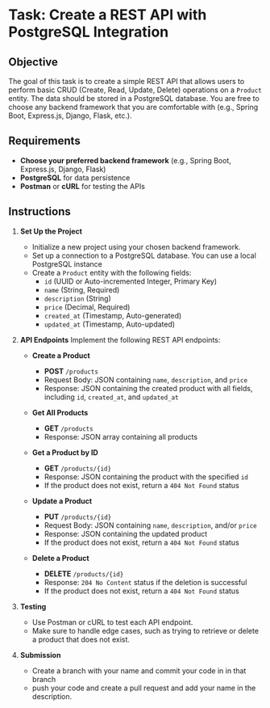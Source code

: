 # Task: Create a REST API with PostgreSQL Integration

## Objective

The goal of this task is to create a simple REST API that allows users to perform basic CRUD (Create, Read, Update, Delete) operations on a `Product` entity. The data should be stored in a PostgreSQL database. You are free to choose any backend framework that you are comfortable with (e.g., Spring Boot, Express.js, Django, Flask, etc.).

## Requirements

- **Choose your preferred backend framework** (e.g., Spring Boot, Express.js, Django, Flask)
- **PostgreSQL** for data persistence
- **Postman** or **cURL** for testing the APIs

## Instructions

1. **Set Up the Project**
   - Initialize a new project using your chosen backend framework.
   - Set up a connection to a PostgreSQL database. You can use a local PostgreSQL instance
   - Create a `Product` entity with the following fields:
     - `id` (UUID or Auto-incremented Integer, Primary Key)
     - `name` (String, Required)
     - `description` (String)
     - `price` (Decimal, Required)
     - `created_at` (Timestamp, Auto-generated)
     - `updated_at` (Timestamp, Auto-updated)

2. **API Endpoints**
   Implement the following REST API endpoints:

   - **Create a Product**
     - **POST** `/products`
     - Request Body: JSON containing `name`, `description`, and `price`
     - Response: JSON containing the created product with all fields, including `id`, `created_at`, and `updated_at`

   - **Get All Products**
     - **GET** `/products`
     - Response: JSON array containing all products

   - **Get a Product by ID**
     - **GET** `/products/{id}`
     - Response: JSON containing the product with the specified `id`
     - If the product does not exist, return a `404 Not Found` status

   - **Update a Product**
     - **PUT** `/products/{id}`
     - Request Body: JSON containing `name`, `description`, and/or `price`
     - Response: JSON containing the updated product
     - If the product does not exist, return a `404 Not Found` status

   - **Delete a Product**
     - **DELETE** `/products/{id}`
     - Response: `204 No Content` status if the deletion is successful
     - If the product does not exist, return a `404 Not Found` status

3. **Testing**
   - Use Postman or cURL to test each API endpoint.
   - Make sure to handle edge cases, such as trying to retrieve or delete a product that does not exist.

4. **Submission**
   - Create a branch with your name and commit your code in in that branch
   - push your code and create a pull request and add your name in the description.
